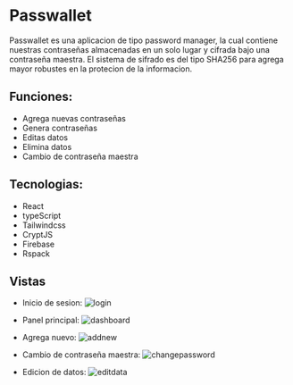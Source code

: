# Passwallet
Passwallet es una aplicacion de tipo password manager, la cual contiene nuestras contraseñas almacenadas en un solo lugar y cifrada bajo una contraseña maestra.
El sistema de sifrado es del tipo SHA256 para agrega mayor robustes en la protecion de la informacion.

## Funciones:
- Agrega nuevas contraseñas
- Genera contraseñas
- Editas datos
- Elimina datos
- Cambio de contraseña maestra

## Tecnologias:
- React
- typeScript
- Tailwindcss
- CryptJS
- Firebase
- Rspack

## Vistas

- Inicio de sesion:
![login](https://i.imgur.com/EFQV5ro.png)

- Panel principal:
![dashboard](https://i.imgur.com/SXsuRZo.png)

- Agrega nuevo:
![addnew](https://i.imgur.com/kHeqdJ7.png)

- Cambio de contraseña maestra:
![changepassword](https://i.imgur.com/06p1hIc.png)

- Edicion de datos:
![editdata](https://i.imgur.com/mEEDn5l.png)